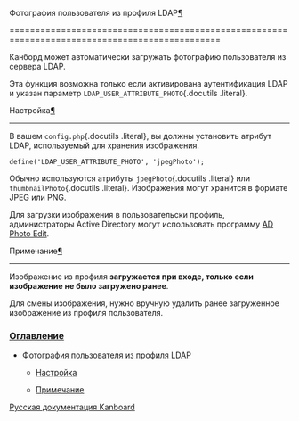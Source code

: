 Фотография пользователя из профиля LDAP[¶](#ldap-user-profile-photo "Ссылка на этот заголовок")

===============================================================================================



Канборд может автоматически загружать фотографию пользователя из сервера LDAP.



Эта функция возможна только если активирована аутентификация LDAP и указан параметр `LDAP_USER_ATTRIBUTE_PHOTO`{.docutils .literal}.



Настройка[¶](#configuration "Ссылка на этот заголовок")

-------------------------------------------------------



В вашем `config.php`{.docutils .literal}, вы должны установить атрибут LDAP, используемый для хранения изображения.



    define('LDAP_USER_ATTRIBUTE_PHOTO', 'jpegPhoto');



Обычно используются атрибуты `jpegPhoto`{.docutils .literal} или `thumbnailPhoto`{.docutils .literal}. Изображения могут хранится в формате JPEG или PNG.



Для загрузки изображения в пользовательски профиль, администраторы Active Directory могут использовать программу [AD Photo Edit](http://www.cjwdev.co.uk/Software/ADPhotoEdit/Info.html).



Примечание[¶](#notes "Ссылка на этот заголовок")

------------------------------------------------



Изображение из профиля **загружается при входе, только если изображение не было загружено ранее**.



Для смены изображения, нужно вручную удалить ранее загруженное изображение из профиля пользователя.



### [Оглавление](index.markdown)



-   [Фотография пользователя из профиля LDAP](#)

    -   [Настройка](#configuration)

    -   [Примечание](#notes)



 



 



 



 



 



 



[Русская документация Kanboard](http://kanboard.ru/doc/)

